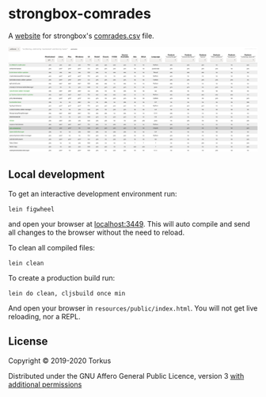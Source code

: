 # strongbox-comrades

A [website](https://ogri-la.github.io/wow-addon-managers/) for strongbox's 
[comrades.csv](./comrades.csv) file.

[![strongbox-comrades](./screenshots/0.2.1.png)](./screenshots/0.2.1.png?raw=true) 

## Local development

To get an interactive development environment run:

    lein figwheel

and open your browser at [localhost:3449](http://localhost:3449/).
This will auto compile and send all changes to the browser without the
need to reload.

To clean all compiled files:

    lein clean

To create a production build run:

    lein do clean, cljsbuild once min

And open your browser in `resources/public/index.html`. You will not
get live reloading, nor a REPL. 

## License

Copyright © 2019-2020 Torkus

Distributed under the GNU Affero General Public Licence, version 3 [with additional permissions](LICENCE.txt#L665)
